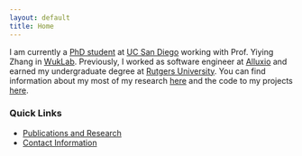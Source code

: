 ```yaml
---
layout: default
title: Home
---
```


I am currently a [PhD student](/education/) at [UC San Diego](https://ucsd.edu)
working with Prof. Yiying Zhang in [WukLab](https://wuklab.io). Previously, I
worked as software engineer at [Alluxio](https://alluxio.io) and earned my
undergraduate degree at [Rutgers University](/education/undergrad/). You can
find information about my most of my research [here](/education/) and the code
to my projects [here](https://github.com/ZacBlanco).

### Quick Links

- [Publications and Research](/education/)
- [Contact Information](/about/)
